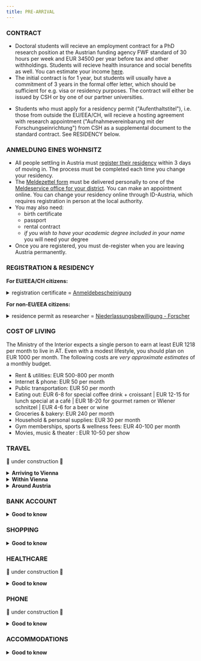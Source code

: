 ```yaml
---
title: PRE-ARRIVAL
---
```


### CONTRACT
- Doctoral students will recieve an employment contract for a PhD research position at the Austrian funding agency FWF standard of 30 hours per week and EUR 34500 per year before tax and other withholdings. Students will recieve health insurance and social benefits as well. You can estimate your income [here](https://bruttonetto.arbeiterkammer.at/).
- The initial contract is for 1 year, but students will usually have a commitment of 3 years in the formal offer letter, which should be sufficient for e.g. visa or residency purposes. The contract will either be issued by CSH or by one of our partner universities.
<!--
- Students are employed as researchers at CSH, with the expectation that they will use the research performed at CSH as their thesis research for the doctoral degree. The 30-hour per week contract reflects the average time throughout the duration of the contract that will be spent on the research project that is defined in the contract and/or will be defined in consultation with their advisor. Other time spent on research or academic requirements is considered part of academic training and education.
-->
- Students who must apply for a residency permit \("Aufenthaltstitel"\), i.e. those from outside the EU/EEA/CH, will recieve a hosting agreement with research appointment \("Aufnahmevereinbarung mit der Forschungseinrichtung"\) from CSH as a supplemental document to the standard contract. See RESIDENCY below.

### ANMELDUNG EINES WOHNSITZ

- All people settling in Austria must [register their residency](https://www.wien.gv.at/english/living-working/registration/) within 3 days of moving in. The process must be completed each time you change your residency.
- The [Meldezettel form](https://www.wien.gv.at/verwaltung/meldeservice/pdf/meldezettel.pdf) must be delivered personally to one of the [Meldeservice office for your district](https://www.wien.gv.at/verwaltung/meldeservice/stellen.html). You can make an appointment online. You can change your residency online through ID-Austria, which requires registration in person at the local authority.
- You may also need:
  - birth certificate
  - passport
  - rental contract
  - *if you wish to have your academic degree included in your name* you will need your degree
- Once you are registered, you must de-register when you are leaving Austria permanently.

### REGISTRATION & RESIDENCY
**For EU/EEA/CH citizens:**
<details><summary>registration certificate = <a href=https://www.oesterreich.gv.at/en/themen/menschen_aus_anderen_staaten/aufenthalt/4/2/Seite.120810.html> Anmeldebescheinigung</a></summary>

  - [application form](https://www.bmi.gv.at/312/60a/files/2023/A/A_Antragsformular_Dokumentationen_fuer_EWR-Burger_Schweizer_und_Familienangehoerige_20231108.pdf)
  - [application form instructions](https://www.bmi.gv.at/312/60a/files/2023/A/A_Anmeldebescheinigung_Lichtbildausweis_Aufenthaltskarte_Daueraufenthalt_-_Erklaerung_bf_20231101.pdf)
  - ID or passport
  - proof of health insurance
  - proof of financial means, e.g. that you will be paid
  - employment contract
  - fee: EUR 15

  </details>

**For non-EU/EEA citizens:**
<details><summary>residence permit as researcher = <a href=https://www.oesterreich.gv.at/themen/menschen_aus_anderen_staaten/aufenthalt/3/2/Seite.120312.html> Niederlassungsbewilligung - Forscher</a></summary>

  - [application form](https://www.bmi.gv.at/312/60a/files/2023/B/B_Antragsformular_Aufenthaltstitel_fuer_Drittstaatsangehoerige_20231101.pdf)
  - [application form instructions](https://www.bmi.gv.at/312/60a/files/2023/B/11_Niederlassungsbewilligung_Forscher_-_Erklaerung_bf_20231101.pdf)
  - *Aufnahmevereinbarung mit der Forschungseinrichtung*
  - passport
  - recent passport photo
  - proof of health insurance
  - proof of financial means, e.g. that you will be paid
  - proof of doctoral degree, or proof of university degree that will allow you to enter doctoral studies
  - fee: EUR 140-200
  - **NOTE:** if you have already held a similar residence permit in another EU country, you may be instead expected to apply for [*Aufenthaltsbewilligung – Forscher Mobilität*](https://www.oesterreich.gv.at/themen/menschen_aus_anderen_staaten/aufenthalt/3/2/1/1/Seite.120125.html)

  </details>


### COST OF LIVING
The Ministry of the Interior expects a single person to earn at least EUR 1218 per month to live in AT. Even with a modest lifestyle, you should plan on EUR 1000 per month. The following costs are *very approximate estimates* of a monthly budget.
- Rent & utilities: EUR 500-800 per month
- Internet & phone: EUR 50 per month
- Public transportation: EUR 50 per month
- Eating out: EUR 6-8 for special coffee drink + croissant | EUR 12-15 for lunch special at a café  | EUR 18-20 for gourmet ramen or Wiener schnitzel | EUR 4-6 for a beer or wine
- Groceries & bakery: EUR 240 per month
- Household & personal supplies: EUR 30 per month
- Gym memberships, sports & wellness fees: EUR 40-100 per month
- Movies, music & theater : EUR 10-50 per show

### TRAVEL
🚧  under construction  🚧
<details><summary><b>Arriving to Vienna</b></summary>
  
  - CSH is not able to offer a fixed relocation allowance.
<!--
  - Students *may* be eligible for reimbursement of reasonable travel to Vienna in order to take up the position at CSH. Please note, however, that reimbursement is not guaranteed and cannot always be granted. Travel reimbursement should ideally be discussed as part of the contract negotiations, prior to travel.
-->

  </details>
<details><summary><b>Within Vienna</b></summary>

  - Wiener Linien operates public transportation throughout the city
  - Download the app **WienMobil** to purchase tickets \(Paypal or credit card\) and plan routes
  - Once you enroll at a university, you will be eligible for a Semesterkarte
  - Prior to enrollment, the 31 Days VIENNA ticket is probably the best value if you will be using public transportation for more than 10 round-trips per month

  </details>
<details><summary><b>Around Austria</b></summary>

  - If you will need to commute to Graz on a regular basis, it will likely be most economical to purchase a OeBB [discount card](https://www.oebb.at/de/tickets-kundenkarten/kundenkarten/vorteilscard), such as the Vorteilscard Jugend \(under 26 years\) or Vorteilscard 66
<!--  - Students are eligible for reimbursement of the cost of the rail pass each year they are enrolled at TU Graz for doctoral studies.-->
  
  </details>

### BANK ACCOUNT
<details><summary><b>Good to know</b></summary>
  
  - You will need:
    - proof of your registration \(*Anmeldung eines Wohnsitz*\)
    - an employment contract
    - your passport
  - Even if you have an EU bank account with IBAN, there may be reasons why having an AT-based account is helpful – for instance, for particular phone or internet contracts 

  </details>
  
### SHOPPING
<details><summary><b>Good to know</b></summary>
  
  - Shops close earlier than what you might be used to, especially on Saturdays and especially *Apotheke*
  - No shops are open on Sundays except for grocery shops at train stations and the airport
  - There are after-hours *Apotheke*; go to the closest one and look for the *Nachtapotheke* or *Notdienst* 
  - You will need to visit an *Apotheke* for all medicines, including aspirin and similar
  - Common grocery shops are BILLA, Spar, ALDI, Attsan
  - Common drug stores \(personal care & household stuff\) are dm, BIPA

  </details>

### HEALTHCARE
🚧  under construction  🚧
<details><summary><b>Good to know</b></summary>
  
  - All healthcare is managed through your [e-card](https://www.chipkarte.at/cdscontent/?contentid=10007.678532&portal=ecardportal), for which you will need to register in person at a local authority. The e-card is sent by post some months after registering.
  - The e-card is a physical card that you should take to doctor appointments and pharmacy visits. If you forget your card – and before it arrives – you can give the doctor your social security number, which is a 4-digit number followed by your birthdate in DDMMYY format.
  - To a large extent, you will be able to decide on the doctors you visit and where you go for care. A centralized system **will not** make decisions or appointments for you. For some services, however, you may need the referral of a general practitioner, so identify one soon.
  - Not all doctors will accept the public insurance plan. Check for "alle Krankenkassen" \("all health insurers"\) or Österreichischen Gesundheitskasse \(ÖGK\).

  </details>

### PHONE
🚧  under construction  🚧
<details><summary><b>Good to know</b></summary>

  - You can get a phone card \(*Wertkarte*\) with an ID and a way to pay; you should not need  proof of residency in AT nor an AT bank account.
  - If you want a contract \(*Vertrag*\) that includes a phone and service, you will need an Austrian bank account.
  - Major providers are Drei, Magenta \(T-Mobile\), and A1

  </details>

### ACCOMMODATIONS
<details><summary><b>Good to know</b></summary>

  - Open-ended contracts are "unbefristet" and can be terminated by the renter at any time, though many will have a minimum rental period.
  - Contracts with an end date are "befristet" and are expected to run for their full term.
  - Many landlords will require a deposit (*Kaution*) equivalent to three-months rent.
  - Wohnunggeminschaften \(WGs\) are a popular co-housing option
  - Vienna's districts 9, 7, 6, 4, and more central parts of 5 and 2 are popular with students.

  </detials>


#### Finding a place

*for everyone:*
  - [Willhaben.at](https://www.willhaben.at/iad/immobilien)
  - [OeAD](https://www.oeadstudenthousing.at/en/)
  - [Mein Wien Apartment](https://www.mein-wien-apartment.at/en/Apartment-in-Vienna)
  - [WG Gesucht](https://www.wg-gesucht.de/)
  - [Der Standard](https://immobilien.derstandard.at/) 

*for students:*
  - [home4students](https://www.home4students.at/en/)
  - [STUWO Studentenheim](http://www.stuwo.at/studentenheime/)
  - [Viennabase homes for students](https://viennabase.at/)
  - [ÖJAB](https://www.oejab.at/en/students/dormitories)
  - [Studentenwohnen](https://www.studentenwohnen.at/en/)
  - [Studentinnenheim Währing](http://www.waehring.or.at/)
  - [Tiroler Studentenheim](http://www.tirolerheim.com/)
  - [Porzellaneum](http://www.porzellaneum.sth.ac.at/)
  - [Kolpinghaus](http://www.kolpinghaus-wien9.at/)
  - [Dorm Auge Gottes](http://auge-gottes.at/)
  - [BOKUheim](http://www.bokuheim.at/)
  - [Apartmenthaus vetmed](http://www.vetheim.at/)

 

<!--
### UNIVERSITY ENROLLMENT 
university enrollment timeline
student status
documents
-->
